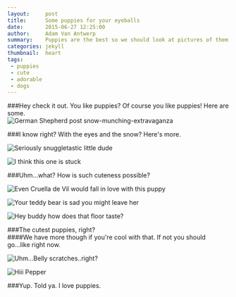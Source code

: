 ```yaml
---
layout:     post
title:      Some puppies for your eyeballs
date:       2015-06-27 12:25:00
author:     Adam Van Antwerp
summary:    Puppies are the best so we should look at pictures of them.
categories: jekyll
thumbnail:  heart
tags:
 - puppies
 - cute
 - adorable
 - dogs
---
```


###Hey check it out.  You like puppies? Of course you like puppies!  Here are some.  
![German Shepherd post snow-munching-extravaganza](http://i.imgur.com/x4odPpE.jpg)  

###I know right? With the eyes and the snow?  Here's more.

![Seriously snuggletastic little dude](http://i.imgur.com/GN5PCXR.jpg)  

![I think this one is stuck](http://i.imgur.com/w4DdK9n.jpg)   

###Uhm...what?  How is such cuteness possible?   

![Even Cruella de Vil would fall in love with this puppy](http://i.imgur.com/ip3qRwE.jpg)   

![Your teddy bear is sad you might leave her](http://i.imgur.com/3KHAAjx.jpg)   

![Hey buddy how does that floor taste?](http://i.imgur.com/c5RW8j1.jpg)   

###The cutest puppies, right?  
####We have more though if you're cool with that.  If not you should go...like right now.   

![Uhm...Belly scratches..right?](http://i.imgur.com/kSPMK6d.jpg)   


![Hiii Pepper](http://i.imgur.com/vYtOa1Z.jpg)

###Yup.  Told ya.  I love puppies.
